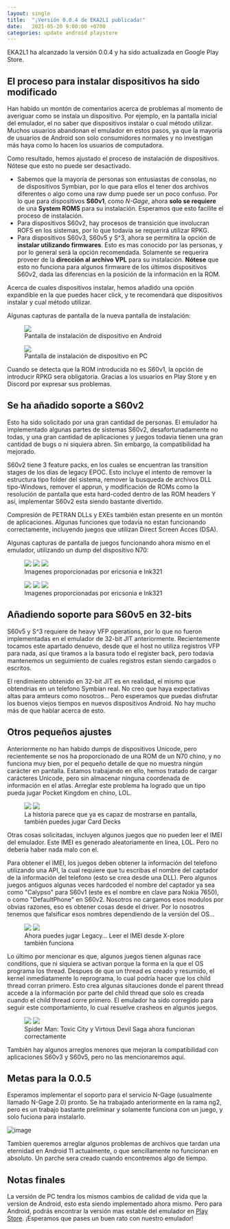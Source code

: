 ```yaml
---
layout: single
title:  "¡Versión 0.0.4 de EKA2L1 publicada!"
date:   2021-05-20 9:00:00 +0700
categories: update android playstore
---
```


EKA2L1 ha alcanzado la versión 0.0.4 y ha sido actualizada en Google Play Store. 

## El proceso para instalar dispositivos ha sido modificado

Han habido un montón de comentarios acerca de problemas al momento de averiguar como se instala un dispositivo. Por ejemplo, en la pantalla inicial del emulador, el no saber que dispositivos instalar o cual método utilizar. Muchos usuarios abandonan el emulador en estos pasos, ya que la mayoría de usuarios de Android son solo consumidores normales y no investigan más haya como lo hacen los usuarios de computadora.

Como resultado, hemos ajustado el proceso de instalación de dispositivos. Nótese que esto no puede ser desactivado.
- Sabemos que la mayoría de personas son entusiastas de consolas, no de dispositivos Symbian, por lo que para ellos el tener dos archivos diferentes o algo como una raw dump puede ser un poco confuso. Por lo que para dispositivos **S60v1**, como *N-Gage*, ahora **solo se requiere** de una **System ROMS** para su instalación. Esperamos que esto facilite el proceso de instalación.
- Para dispositivos S60v2, hay procesos de transición que involucran ROFS en los sistemas, por lo que todavia se requerirá utilizar RPKG.
- Para dispositivos S60v3, S60v5 y S^3, ahora se permitira la opción de **instalar utilizando firmwares**. Esto es mas conocido por las personas, y por lo general será la opción recomendada. Solamente se requerira proveer de la **dirección al archivo VPL** para su instalación. **Nótese** que esto no funciona para algunos firmware de los últimos dispositivos S60v2, dada las diferencias en la posición de la información en la ROM.

Acerca de cuales dispositivos instalar, hemos añadido una opción expandible en la que puedes hacer click, y te recomendará que dispositivos instalar y cual método utilizar.

Algunas capturas de pantalla de la nueva pantalla de instalación:

<figure class="">
	<img src="https://cdn.discordapp.com/attachments/786228834638626867/844785034178986004/Screenshot_20210520-105346_EKA2L1.jpg">
	<figcaption>Pantalla de instalación de dispositivo en Android</figcaption>
</figure>

<figure class="">
	<img src="https://user-images.githubusercontent.com/25717050/118917060-445be380-b95a-11eb-8a70-6c4c8bb71578.png">
	<figcaption>Pantalla de instalación de dispositivo en PC</figcaption>
</figure>

Cuando se detecta que la ROM introducida no es S60v1, la opción de introducir RPKG sera obligatoria. Gracias a los usuarios en Play Store y en Discord por expresar sus problemas.

## Se ha añadido soporte a S60v2

Esto ha sido solicitado por una gran cantidad de personas. El emulador ha implementado algunas partes de sistemas S60v2, desafortunadamente no todas, y una gran cantidad de aplicaciones y juegos todavia tienen una gran cantidad de bugs o ni siquiera abren. Sin embargo, la compatibilidad ha mejorado.

S60v2 tiene 3 feature packs, en los cuales se encuentran las transition stages de los días de legacy EPOC. Esto incluye el intento de remover la estructura tipo folder del sistema, remover la busqueda de archivos DLL tipo-Windows, remover el apprun, y modificación de ROMs como la resolución de pantalla que esta hard-coded dentro de las ROM headers Y así, implementar S60v2 esta siendo bastante divertido.

Compresión de PETRAN DLLs y EXEs también estan presente en un montón de aplicaciones. Algunas funciones que todavia no estan funcionando correctamente, incluyendo juegos que utilizan Direct Screen Acces (DSA).

Algunas capturas de pantalla de juegos funcionando ahora mismo en el emulador, utilizando un dump del dispositivo N70:

<figure class="third">
	<img src="https://cdn.discordapp.com/attachments/703563521379663883/840340705734033519/Screenshot_20210508-043257910.jpg">
	<img src="https://cdn.discordapp.com/attachments/703563521379663883/835925072249618452/88.png">
	<img src="https://cdn.discordapp.com/attachments/703563521379663883/835931179512496148/Screenshot_20210426-003110162.jpg">
	<figcaption>Imagenes proporcionadas por ericsonia e Ink321</figcaption>
</figure>

<figure class="third">
	<img src="https://media.discordapp.net/attachments/703563521379663883/835942982699974686/Screenshot_20210426-011828204.jpg?width=285&height=593">
	<img src="https://cdn.discordapp.com/attachments/703563521379663883/835918650602553424/7.png">
	<img src="https://cdn.discordapp.com/attachments/703563521379663883/835917090761342976/Screenshot_20210425-233538114.jpg">
	<figcaption>Imagenes proporcionadas por ericsonia e Ink321</figcaption>
</figure>

## Añadiendo soporte para S60v5 en 32-bits

S60v5 y S^3 requiere de heavy VFP operations, por lo que no fueron implementadas en el emulador de 32-bit JIT anteriormente. Recientemente tocamos este apartado denuevo, desde que el host no utiliza registros VFP para nada, así que tiramos a la basura todo el register back, pero todavia mantenemos un seguimiento de cuales registros estan siendo cargados o escritos.

El rendimiento obtenido en 32-bit JIT es en realidad, el mismo que obtendrias en un telefono Symbian real. No creo que haya expectativas altas para amteurs como nosotros... Pero esperamos que puedas disfrutar los buenos viejos tiempos en nuevos dispositivos Android. No hay mucho más de que hablar acerca de esto.


## Otros pequeños ajustes

Anteriormente no han habido dumps de dispositivos Unicode, pero recientemente se nos ha proporcionado de una ROM de un N70 chino, y no funciona muy bien, por el pequeño detalle de que no muestra ningún carácter en pantalla. Estamos trabajando en ello, hemos tratado de cargar carácteres Unicode, pero sin almacenar ninguna coordenada de información en el atlas. Arreglar este problema ha logrado que un tipo pueda jugar Pocket Kingdom en chino, LOL.

<figure class="half">
	<img src="https://cdn.discordapp.com/attachments/703563521379663883/841236525442400256/Screenshot_20210510_165245_com.github.eka2l1.jpg">
	<img src="https://cdn.discordapp.com/attachments/703563521379663883/841206165320237126/unknown.png">
	<figcaption>La historia parece que ya es capaz de mostrarse en pantalla, también puedes jugar Card Decks</figcaption>
</figure>

Otras cosas solicitadas, incluyen algunos juegos que no pueden leer el IMEI del emulador. Este IMEI es generado aleatoriamente en linea, LOL. Pero no debería haber nada malo con el.

Para obtener el IMEI, los juegos deben obtener la información del telefono utilizando una API, la cual requiere que tu escribas el nombre del captador de la información del telefono (esto se crea desde una DLL). Pero algunos juegos antiguos algunas veces hardcoded el nombre del captador ya sea como "Calypso" para S60v1 (este es el nombre en clave para Nokia 7650), o como "DefaultPhone" en S60v2. Nosotros no cargamos esos modulos por obvias razones, eso es obtener cosas desde el driver. Por lo nosotros tenemos que falsificar esos nombres dependiendo de la versión del OS...

<figure class="half">
	<img src="https://cdn.discordapp.com/attachments/703563521379663883/837025442631516170/111.png">
	<img src="https://cdn.discordapp.com/attachments/703563521379663883/837031936668467210/78.png">
	<figcaption>Ahora puedes jugar Legacy... Leer el IMEI desde X-plore también funciona</figcaption>
</figure>

Lo último por mencionar es que, algunos juegos tienen algunas race conditions, que ni siquiera se activan porque la forma en la que el OS programa los thread. Despues de que un thread es creado y resumido, el kernel inmediatamente lo reprograma, lo cual podría hacer que los child thread corran primero. Esto crea algunas sitauciones donde el parent thread accede a la información por parte del child thread que solo es creada cuando el child thread corre primero. El emulador ha sido corregido para seguir este comportamiento, lo cual resuelve crasheos en algunos juegos.

<figure class="half">
	<img src="https://cdn.discordapp.com/attachments/703563521379663883/840313459240992808/Screenshot_20210508-023938077.jpg">
	<img src="https://cdn.discordapp.com/attachments/703563521379663883/840298370576810045/78.png">
	<figcaption> Spider Man: Toxic City y Virtous Devil Saga ahora funcionan correctamente</figcaption>
</figure>
  
También hay algunos arreglos menores que mejoran la compatibilidad con aplicaciones S60v3 y S60v5, pero no las mencionaremos aquí.

## Metas para la 0.0.5
  
Esperamos implementar el soporto para el servicio N-Gage (usualmente llamado N-Gage 2.0) pronto. Se ha trabajado anteriormente en la rama ng2, pero es un trabajo bastante preliminar y solamente funciona con un juego, y solo fuciona para instalarlo.


![image](https://user-images.githubusercontent.com/25717050/118920571-de268f00-b960-11eb-8f52-87cb082dc09c.png)
  
Tambien queremos arreglar algunos problemas de archivos que tardan una eternidad en Android 11 actualmente, o que sencillamente no funcionan en absoluto. Un parche sera creado cuando encontremos algo de tiempo.

## Notas finales

La versión de PC tendra los mismos cambios de calidad de vida que la version de Android, esto esta siendo implementado ahora mismo. Pero para Android, podrás encontrar la versión mas estable del emulador en [Play Store](https://play.google.com/store/apps/details?id=com.github.eka2l1). ¡Esperamos que pases un buen rato con nuestro emulador!
